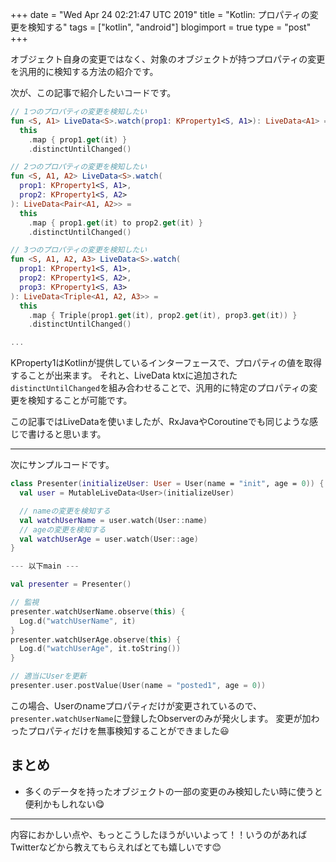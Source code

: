 +++
date = "Wed Apr 24 02:21:47 UTC 2019"
title = "Kotlin: プロパティの変更を検知する"
tags = ["kotlin", "android"]
blogimport = true
type = "post"
+++

オブジェクト自身の変更ではなく、対象のオブジェクトが持つプロパティの変更を汎用的に検知する方法の紹介です。

次が、この記事で紹介したいコードです。

```kotlin
// 1つのプロパティの変更を検知したい
fun <S, A1> LiveData<S>.watch(prop1: KProperty1<S, A1>): LiveData<A1> =
  this
    .map { prop1.get(it) }
    .distinctUntilChanged()

// 2つのプロパティの変更を検知したい
fun <S, A1, A2> LiveData<S>.watch(
  prop1: KProperty1<S, A1>,
  prop2: KProperty1<S, A2>
): LiveData<Pair<A1, A2>> =
  this
    .map { prop1.get(it) to prop2.get(it) }
    .distinctUntilChanged()

// 3つのプロパティの変更を検知したい
fun <S, A1, A2, A3> LiveData<S>.watch(
  prop1: KProperty1<S, A1>,
  prop2: KProperty1<S, A2>,
  prop3: KProperty1<S, A3>
): LiveData<Triple<A1, A2, A3>> =
  this
    .map { Triple(prop1.get(it), prop2.get(it), prop3.get(it)) }
    .distinctUntilChanged()

...
```

KProperty1はKotlinが提供しているインターフェースで、プロパティの値を取得することが出来ます。
それと、LiveData ktxに追加された`distinctUntilChanged`を組み合わせることで、汎用的に特定のプロパティの変更を検知することが可能です。

この記事ではLiveDataを使いましたが、RxJavaやCoroutineでも同じような感じで書けると思います。

---

次にサンプルコードです。

```kotlin
class Presenter(initializeUser: User = User(name = "init", age = 0)) {
  val user = MutableLiveData<User>(initializeUser)

  // nameの変更を検知する
  val watchUserName = user.watch(User::name)
  // ageの変更を検知する
  val watchUserAge = user.watch(User::age)
}

--- 以下main ---

val presenter = Presenter()

// 監視
presenter.watchUserName.observe(this) {
  Log.d("watchUserName", it)
}
presenter.watchUserAge.observe(this) {
  Log.d("watchUserAge", it.toString())
}

// 適当にUserを更新
presenter.user.postValue(User(name = "posted1", age = 0))
```

この場合、Userのnameプロパティだけが変更されているので、`presenter.watchUserName`に登録したObserverのみが発火します。
変更が加わったプロパティだけを無事検知することができました😃

## まとめ

- 多くのデータを持ったオブジェクトの一部の変更のみ検知したい時に使うと便利かもしれない😋

---

内容におかしい点や、もっとこうしたほうがいいよって！！いうのがあればTwitterなどから教えてもらえればとても嬉しいです😊
